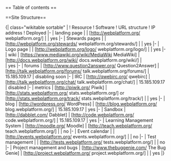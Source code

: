 == Table of contents ==
<splist />

==Site Structure==

{| class="wikitable sortable" |
! Resource
! Software
! URL structure
! IP address
! Deployed
|- 
| landing page
|
| [http://webplatform.org/ webplatform.org/]
| 
| yes
|-
| Stewards pages
|
| [http://webplatform.org/stewards/ webplatform.org/stewards/]
| 
| yes
|-
| Logo page
|
| [http://webplatform.org/logo/ webplatform.org/logo/]
| 
| yes
|-
| wiki
| [https://www.mediawiki.org/wiki/MediaWiki MediaWiki]
| [http://docs.webplatform.org/wiki/ docs.webplatform.org/wiki/]
|  
| yes
|-
| forums
| [http://www.question2answer.org/ Question2Answer]
| [http://talk.webplatform.org/forums/ talk.webplatform.org/forums/]
| 15.185.109.17
| disabling soon
|-
| IRC
| [http://qwebirc.org/ qwebirc]
| [http://talk.webplatform.org/chat/ talk.webplatform.org/chat/]
| 15.185.109.17
| disabled
|-
| metrics
| [http://piwik.org/ Piwik]
| [http://stats.webplatform.org/ stats.webplatform.org/] or [http://stats.webplatform.org/track/ stats.webplatform.org/track/]
| 
| yes
|-
| blog
| [http://wordpress.org/ WordPress]
| [http://blog.webplatform.org/ blog.webplatform.org/]
| 15.185.109.17
| yes
|-
| Sandbox
| [http://dabblet.com/ Dabblet]
| [http://code.webplatform.org/ code.webplatform.org/]
| 15.185.109.17
| yes
|-
| Learning Management System
| [http://moodle.org/ Moodle]
| [http://teach.webplatform.org/ teach.webplatform.org/]
| 
| no
|-
| Event calendar
| 
| [http://events.webplatform.org/ events.webplatform.org/]
| 
| no
|-
| Test management
| 
| [http://tests.webplatform.org/ tests.webplatform.org/]
| 
| no
|-
| Project management and bugs
| [http://www.thebuggenie.com/ The Bug Genie]
| [http://project.webplatform.org/ project.webplatform.org/]
| 
| yes
|}